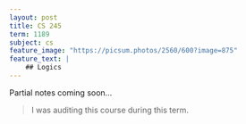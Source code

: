 ```yaml
---
layout: post
title: CS 245
term: 1189
subject: cs
feature_image: "https://picsum.photos/2560/600?image=875"
feature_text: |
    ## Logics
---
```


Partial notes coming soon...

 > I was auditing this course during this term.
